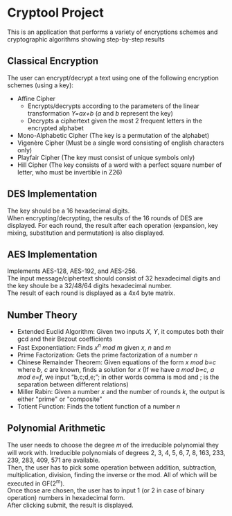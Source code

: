# Cryptool Project
This is an application that performs a variety of encryptions schemes and cryptographic algorithms showing step-by-step results

## Classical Encryption
The user can encrypt/decrypt a text using one of the following encryption schemes (using a key):
* Affine Cipher
  * Encrypts/decrypts according to the parameters of the linear transformation *Y=ax+b* (*a* and *b* represent the key)
  * Decrypts a ciphertext given the most 2 frequent letters in the encrypted alphabet
* Mono-Alphabetic Cipher (The key is a permutation of the alphabet)
* Vigenère Cipher (Must be a single word consisting of english characters only)
* Playfair Cipher (The key must consist of unique symbols only)
* Hill Cipher (The key consists of a word with a perfect square number of letter, who must be invertible in Z26)
## DES Implementation
The key should be a 16 hexadecimal digits.\
When encrypting/decrypting, the results of the 16 rounds of DES are displayed. For each round, the result after each operation (expansion, key mixing, substitution and permutation) is also displayed.
## AES Implementation
Implements AES-128, AES-192, and AES-256.\
The input message/ciphertext should consist of 32 hexadecimal digits and the key shoule be a 32/48/64 digits hexadecimal number.\
The result of each round is displayed as a 4x4 byte matrix.
## Number Theory
* Extended Euclid Algorithm: Given two inputs *X, Y*, it computes both their gcd and their Bezout coefficients
* Fast Exponentiation: Finds *x<sup>n</sup> mod m* given *x, n* and *m*
* Prime Factorization: Gets the prime factorization of a number *n*
* Chinese Remainder Theorem: Given equations of the form *x mod b=c* where *b, c* are known, finds a solution for *x* (If we have *a mod b=c, a mod e=f*, we input “b,c;d,e;”; in other words comma is mod and ; is the separation between different relations)
* Miller Rabin: Given a number *x* and the number of rounds *k*, the output is either "prime" or "composite"
* Totient Function: Finds the totient function of a number *n*
## Polynomial Arithmetic
The user needs to choose the degree 𝑚 of the irreducible polynomial they will work with. Irreducible polynomials of degrees 2, 3, 4, 5, 6, 7, 8, 163, 233, 239, 283, 409, 571 are available.\
Then, the user has to pick some operation between addition, subtraction, multiplication, division, finding the inverse or the mod. All of which will be executed in GF(2<sup>m</sup>).\
Once those are chosen, the user has to input 1 (or 2 in case of binary operation) numbers in hexadecimal form.\
After clicking submit, the result is displayed.
